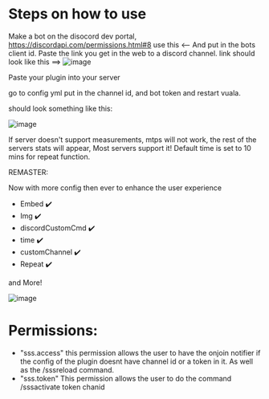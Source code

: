 # Steps on how to use

Make a bot on the disocord dev portal,
https://discordapi.com/permissions.html#8 use this <-- And put in the bots client id. Paste the link you get in the web to a discord channel. link should look like this ==>
![image](https://github.com/1lent/TpsSender/assets/128602359/cb32f7fb-415b-4917-98d4-7fecb1d9e76a)


Paste your plugin into your server


go to config yml put in the channel id, and bot token and restart vuala.


should look something like this:

![image](https://github.com/user-attachments/assets/ae95ba03-ed34-4c5e-82b0-807bcbedb226)




If server doesn't support measurements, mtps will not work, the rest of the servers stats will appear, Most servers support it!
Default time is set to 10 mins for repeat function.


REMASTER:

Now with more config then ever to enhance the user experience
- Embed ✔️
- Img ✔️
- discordCustomCmd ✔️
- time ✔️
- customChannel ✔️
- Repeat ✔️

and More!

![image](https://github.com/user-attachments/assets/d230486c-1d20-4843-9cbf-5caf2fa51efb)


# Permissions:
- "sss.access" this permission allows the user to have the onjoin notifier if the config of the plugin doesnt have channel id or a token in it. As well as the /sssreload command.
- "sss.token" This permission allows the user to do the command /sssactivate token chanid
